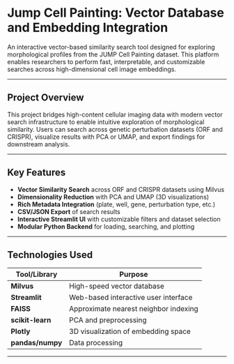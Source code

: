 # Jump Cell Painting: Vector Database and Embedding Integration

An interactive vector-based similarity search tool designed for exploring morphological profiles from the JUMP Cell Painting dataset. This platform enables researchers to perform fast, interpretable, and customizable searches across high-dimensional cell image embeddings.

---

##  Project Overview

This project bridges high-content cellular imaging data with modern vector search infrastructure to enable intuitive exploration of morphological similarity. Users can search across genetic perturbation datasets (ORF and CRISPR), visualize results with PCA or UMAP, and export findings for downstream analysis.

---

## Key Features

-  **Vector Similarity Search** across ORF and CRISPR datasets using Milvus
-  **Dimensionality Reduction** with PCA and UMAP (3D visualizations)
-  **Rich Metadata Integration** (plate, well, gene, perturbation type, etc.)
-  **CSV/JSON Export** of search results
-  **Interactive Streamlit UI** with customizable filters and dataset selection
-  **Modular Python Backend** for loading, searching, and plotting

---

##  Technologies Used

| Tool/Library   | Purpose                                |
|----------------|----------------------------------------|
| **Milvus**     | High-speed vector database             |
| **Streamlit**  | Web-based interactive user interface   |
| **FAISS**      | Approximate nearest neighbor indexing  |
| **scikit-learn** | PCA and preprocessing                |
| **Plotly**     | 3D visualization of embedding space    |
| **pandas/numpy** | Data processing                      |

---


